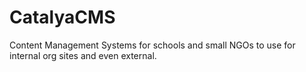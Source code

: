 # CatalyaCMS

Content Management Systems for schools and small NGOs to use for internal org sites and even external.

